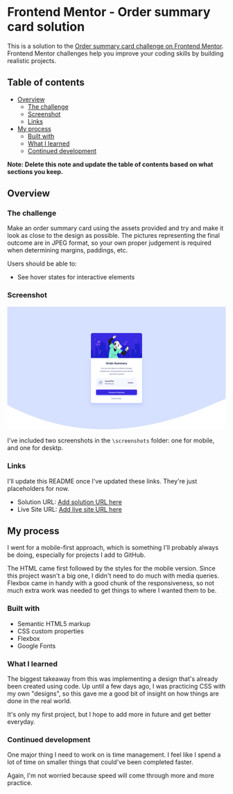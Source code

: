 # Frontend Mentor - Order summary card solution

This is a solution to the [Order summary card challenge on Frontend Mentor](https://www.frontendmentor.io/challenges/order-summary-component-QlPmajDUj). Frontend Mentor challenges help you improve your coding skills by building realistic projects. 

## Table of contents

- [Overview](#overview)
  - [The challenge](#the-challenge)
  - [Screenshot](#screenshot)
  - [Links](#links)
- [My process](#my-process)
  - [Built with](#built-with)
  - [What I learned](#what-i-learned)
  - [Continued development](#continued-development)

**Note: Delete this note and update the table of contents based on what sections you keep.**

## Overview

### The challenge

Make an order summary card using the assets provided and try and make it look as close to the design as possible.
The pictures representing the final outcome are in JPEG format, so your own proper judgement is required when 
determining margins, paddings, etc.

Users should be able to:

- See hover states for interactive elements

### Screenshot

![](./screenshots/order-summary-card-desktop.png)

I've included two screenshots in the `\screenshots` folder: one for mobile, and one for desktp. 

### Links

I'll update this README once I've updated these links. They're just placeholders for now.

- Solution URL: [Add solution URL here](https://your-solution-url.com)
- Live Site URL: [Add live site URL here](https://your-live-site-url.com)

## My process

I went for a mobile-first approach, which is something I'll probably always be doing, especially for projects
I add to GitHub. 

The HTML came first followed by the styles for the mobile version. Since this project wasn't a big one, 
I didn't need to do much with media queries. Flexbox came in handy with a good chunk of the responsiveness,
so not much extra work was needed to get things to where I wanted them to be. 

### Built with

- Semantic HTML5 markup
- CSS custom properties
- Flexbox
- Google Fonts

### What I learned

The biggest takeaway from this was implementing a design that's already been created using code. Up until a few days
ago, I was practicing CSS with my own "designs", so this gave me a good bit of insight on how things are done in the real world.

It's only my first project, but I hope to add more in future and get better everyday. 
 
### Continued development

One major thing I need to work on is time management. I feel like I spend a lot of time on smaller things that
could've been completed faster.

Again, I'm not worried because speed will come through more and more practice.